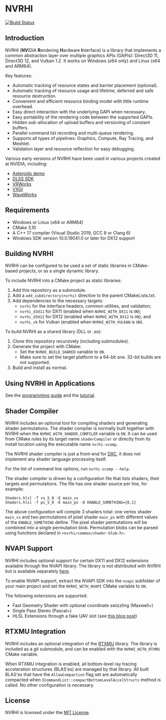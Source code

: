 # NVRHI

[![Build Status](https://github.com/NVIDIAGameWorks/nvrhi/actions/workflows/build.yml/badge.svg)](https://github.com/NVIDIAGameWorks/nvrhi/actions/workflows/build.yml)

## Introduction

NVRHI (**NV**IDIA **R**endering **H**ardware **I**nterface) is a library that implements a common abstraction layer over multiple graphics APIs (GAPIs): Direct3D 11, Direct3D 12, and Vulkan 1.2. It works on Windows (x64 only) and Linux (x64 and ARM64).

Key features:

- Automatic tracking of resource states and barrier placement (optional).
- Automatic tracking of resource usage and lifetime, deferred and safe resource destruction.
- Convenient and efficient resource binding model with little runtime overhead.
- Easy direct interaction with the underlying GAPI when necessary.
- Easy portability of the rendering code between the supported GAPIs.
- Hidden sub-allocation of upload buffers and versioning of constant buffers.
- Parallel command list recording and multi-queue rendering.
- Supports all types of pipelines: Graphics, Compute, Ray Tracing, and Meshlet.
- Validation layer and resource reflection for easy debugging.

Various early versions of NVRHI have been used in various projects created at NVIDIA, including:

- [Asteroids demo](https://developer.nvidia.com/blog/using-turing-mesh-shaders-nvidia-asteroids-demo)
- [DLSS SDK](https://developer.nvidia.com/dlss)
- [VRWorks](https://developer.nvidia.com/vrworks)
- [VXGI](https://developer.nvidia.com/vxgi)
- [WaveWorks](https://developer.nvidia.com/waveworks)

## Requirements

* Windows or Linux (x64 or ARM64)
* CMake 3.10
* A C++ 17 compiler (Visual Studio 2019, GCC 8 or Clang 6)
* Windows SDK version 10.0.19041.0 or later for DX12 support

## Building NVRHI

NVRHI can be configured to be used a set of static libraries in CMake-based projects, or as a single dynamic library.

To include NVRHI into a CMake project as static libraries:

1. Add this repository as a submodule.
2. Add a `add_subdirectory(nvrhi)` directive to the parent CMakeLists.txt.
3. Add dependencies to the necessary targets: 
	* `nvrhi` for the interface headers, common utilities, and validation;
	* `nvrhi_d3d11` for DX11 (enabled when `NVRHI_WITH_DX11` is `ON`);
	* `nvrhi_d3d12` for DX12 (enabled when `NVRHI_WITH_DX12` is `ON`); and
	* `nvrhi_vk` for Vulkan (enabled when `NVRHI_WITH_VULKAN` is `ON`).

To build NVRHI as a shared library (DLL or .so):

1. Clone this repository recursively (including submodules).
2. Generate the project with CMake:
	* Set the `NVRHI_BUILD_SHARED` variable to `ON`.
	* Make sure to set the target platform to a 64-bit one. 32-bit builds are not supported.
3. Build and install as normal.

## Using NVRHI in Applications

See the [programming guide](doc/ProgrammingGuide.md) and the [tutorial](doc/Tutorial.md).

## Shader Compiler

NVRHI includes an optional tool for compiling shaders and generating shader permutations. The shader compiler is normally built together with NVRHI when the `NVRHI_WITH_SHADER_COMPILER` variable is `ON`. It can be used from CMake rules by its target name `shaderCompiler` or directly from its install location using the executable name `nvrhi-scomp`.

The NVRHI shader compiler is just a front-end for [DXC](https://github.com/microsoft/DirectXShaderCompiler), it does not implement any shader language processing itself.

For the list of command line options, run `nvrhi-scomp --help`.

The shader compiler is driven by a configuration file that lists shaders, their targets and permutations. The file has one shader source per line, for example:
```
Shaders.hlsl -T vs_5_0 -E main_vs
Shaders.hlsl -T ps_5_0 -E main_ps -D ENABLE_SOMETHING={0,1}
```

The above configuration will compile 3 shaders total: one vertex shader `main_vs` and two permutations of pixel shader `main_ps` with different values of the `ENABLE_SOMETHING` define. The pixel shader permutations will be combined into a single permutation blob. Permutation blobs can be parsed using functions declared in `<nvrhi/common/shader-blob.h>`.

## NVAPI Support

NVRHI includes optional support for certain DX11 and DX12 extensions available through the NVAPI library. The library is not distributed with NVRHI but is available separately [here](https://developer.nvidia.com/nvapi).

To enable NVAPI support, extract the NVAPI SDK into the `nvapi` subfolder of your main project and set the `NVRHI_WITH_NVAPI` CMake variable to `ON`.

The following extensions are supported:

- Fast Geometry Shader with optional coordinate swizzling (Maxwell+)
- Single Pass Stereo (Pascal+)
- HLSL Extensions through a fake UAV slot (see [this blog post](https://developer.nvidia.com/unlocking-gpu-intrinsics-hlsl))

## RTXMU Integration

NVRHI includes an optional integration of the [RTXMU](https://github.com/NVIDIAGameWorks/RTXMU) library. The library is included as a git submodule, and can be enabled with the `NVRHI_WITH_RTXMU` CMake variable.

When RTXMU integration is enabled, all bottom-level ray tracing acceleration structures (BLAS'es) are managed by that library. All built BLAS'es that have the `AllowCompaction` flag set are automatically compacted when `ICommandList::compactBottomLevelAccelStructs` method is called. No other configuration is necessary.

## License

NVRHI is licensed under the [MIT License](LICENSE.txt).